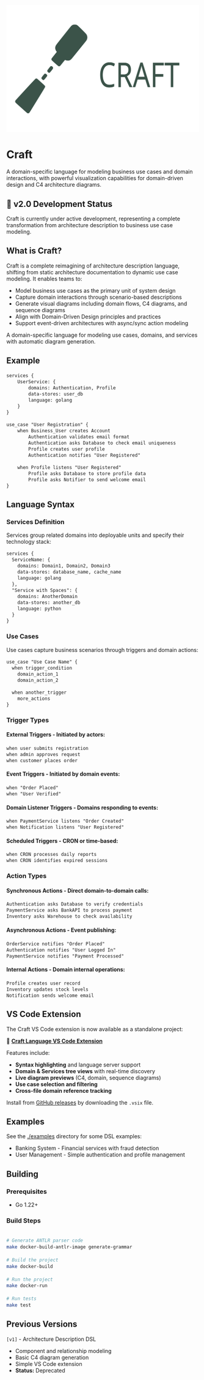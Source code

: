 ![Icon](assets/craft_logo.svg)
# Craft

A domain-specific language for modeling business use cases and domain interactions, with powerful visualization capabilities for domain-driven design and C4 architecture diagrams.

## 🚧 v2.0 Development Status

Craft is currently under active development, representing a complete transformation from architecture description to business use case modeling.

## What is Craft?
Craft is a complete reimagining of architecture description language, shifting from static architecture documentation to dynamic use case modeling. It enables teams to:

- Model business use cases as the primary unit of system design
- Capture domain interactions through scenario-based descriptions
- Generate visual diagrams including domain flows, C4 diagrams, and sequence diagrams
- Align with Domain-Driven Design principles and practices
- Support event-driven architectures with async/sync action modeling

A domain-specific language for modeling use cases, domains, and services with automatic diagram generation.

## Example

```
services {
    UserService: {
        domains: Authentication, Profile
        data-stores: user_db
        language: golang
    }
}

use_case "User Registration" {
    when Business_User creates Account
        Authentication validates email format
        Authentication asks Database to check email uniqueness
        Profile creates user profile
        Authentication notifies "User Registered"

    when Profile listens "User Registered"
        Profile asks Database to store profile data
        Profile asks Notifier to send welcome email
}
```

## Language Syntax
### Services Definition
Services group related domains into deployable units and specify their technology stack:

```
services {
  ServiceName: {
    domains: Domain1, Domain2, Domain3
    data-stores: database_name, cache_name
    language: golang
  },
  "Service with Spaces": {
    domains: AnotherDomain
    data-stores: another_db
    language: python
  }
}
```

### Use Cases
Use cases capture business scenarios through triggers and domain actions:

```
use_case "Use Case Name" {
  when trigger_condition
    domain_action_1
    domain_action_2
    
  when another_trigger  
    more_actions
}
```
### Trigger Types
#### External Triggers - Initiated by actors:
```
when user submits registration
when admin approves request  
when customer places order
```
#### Event Triggers - Initiated by domain events:
```
when "Order Placed"
when "User Verified"
```
#### Domain Listener Triggers - Domains responding to events:
```
when PaymentService listens "Order Created"
when Notification listens "User Registered"
```
#### Scheduled Triggers - CRON or time-based:
```
when CRON processes daily reports
when CRON identifies expired sessions
```

### Action Types
#### Synchronous Actions - Direct domain-to-domain calls:
```
Authentication asks Database to verify credentials
PaymentService asks BankAPI to process payment
Inventory asks Warehouse to check availability
```

#### Asynchronous Actions - Event publishing:
```
OrderService notifies "Order Placed"
Authentication notifies "User Logged In"  
PaymentService notifies "Payment Processed"
```

#### Internal Actions - Domain internal operations:
```
Profile creates user record
Inventory updates stock levels
Notification sends welcome email
```

## VS Code Extension
The Craft VS Code extension is now available as a standalone project:

🔗 **[Craft Language VS Code Extension](https://github.com/tcarcao/craft-vscode-extension)**

Features include:
- **Syntax highlighting** and language server support
- **Domain & Services tree views** with real-time discovery
- **Live diagram previews** (C4, domain, sequence diagrams)
- **Use case selection and filtering**
- **Cross-file domain reference tracking**

Install from [GitHub releases](https://github.com/tcarcao/craft-vscode-extension/releases) by downloading the `.vsix` file.

## Examples
See the [./examples](examples) directory for some DSL examples:

- Banking System - Financial services with fraud detection
- User Management - Simple authentication and profile management

## Building

### Prerequisites
- Go 1.22+

### Build Steps
```bash

# Generate ANTLR parser code
make docker-build-antlr-image generate-grammar

# Build the project
make docker-build

# Run the project
make docker-run

# Run tests
make test
```

## Previous Versions

`[v1]` - Architecture Description DSL

- Component and relationship modeling
- Basic C4 diagram generation
- Simple VS Code extension
- **Status:** Deprecated